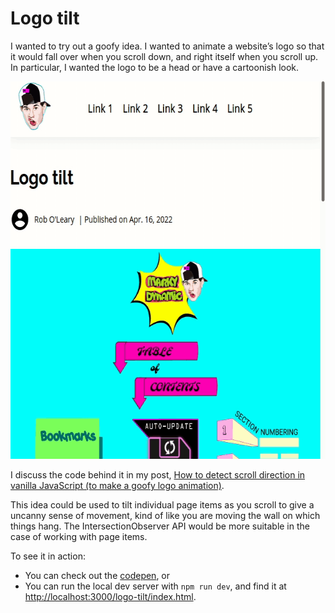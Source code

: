 # Logo tilt

I wanted to try out a goofy idea. I wanted to animate a website’s logo so
that it would fall over when you scroll down, and right itself when you
scroll up. In particular, I wanted the logo to be a head or have a
cartoonish look.

<img
		src="img/demo.gif"
		alt="demo of logo tilt"
		width="638"
		height="604"
/>

I discuss the code behind it in my post, [How to detect scroll direction in vanilla JavaScript (to make a goofy logo animation)](https://www.roboleary.net/frontend/2022/04/13/detect-scroll-direction-vanilla-javascript.html).

This idea could be used to tilt individual page items as you scroll to give a uncanny sense of movement, kind of like you are moving the wall on which things hang. The IntersectionObserver API would be more suitable in the case of working with page items.

To see it in action:
- You can check out the [codepen](https://codepen.io/robjoeol/full/LYeQRwq), or
- You can run the local dev server with `npm run dev`, and find it at <http://localhost:3000/logo-tilt/index.html>.
